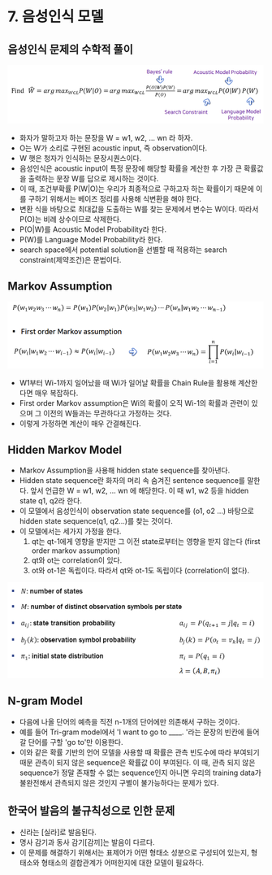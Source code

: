 # 7. 음성인식 모델

## 음성인식 문제의 수학적 풀이   

![](../.gitbook/assets/2020-08-01-191227.png)

* 화자가 말하고자 하는 문장을 W = w1, w2, ... wn 라 하자.
* O는 W가 소리로 구현된 acoustic input, 즉 observation이다.
* W 햇은 청자가 인식하는 문장시퀀스이다.
* 음성인식은 acoustic input이 특정 문장에 해당할  확률을 계산한 후 가장 큰 확률값을 출력하는 문장 W를 답으로 제시하는 것이다.
* 이 때, 조건부확률 P\(W\|O\)는 우리가 최종적으로 구하고자 하는 확률이기 때문에 이를 구하기 위해서는 베이즈 정리를 사용해 식변환을 해야 한다. 
* 변환 식을 바탕으로 최대값을 도출하는 W를 찾는 문제에서 변수는 W이다. 따라서 P\(O\)는 비례 상수이므로 삭제한다.
* P\(O\|W\)를 Acoustic Model Probability라 한다.
* P\(W\)를 Language Model Probability라 한다.
* search space에서 potential solution을 선별할 때 적용하는 search constraint\(제약조건\)은 문법이다.

## Markov Assumption

![](../.gitbook/assets/2020-08-01-201717.png)

* W1부터 Wi-1까지 일어났을 때 Wi가 일어날 확률을 Chain Rule을 활용해 계산한다면 매우 복잡하다.
* First order Markov assumption은 Wi의 확률이 오직 Wi-1의 확률과 관련이 있으며 그 이전의 W들과는 무관하다고 가정하는 것다.
* 이렇게 가정하면 계산이 매우 간결해진다.

## Hidden Markov Model

* Markov Assumption을 사용해 hidden state sequence를 찾아낸다.
* Hidden state sequence란 화자의 머리 속 숨겨진 sentence sequence를 말한다.  앞서 언급한 W =  w1, w2, ... wn 에 해당한다. 이 때 w1, w2 등을 hidden state q1, q2라 한다. 
* 이 모델에서 음성인식이 observation state sequence를 \(o1, o2 ...\) 바탕으로 hidden state sequence\(q1, q2...\)를 찾는 것이다.
* 이 모델에서는 세가지 가정을 한다.
  1. qt는 qt-1에게 영향을 받지만 그 이전 state로부터는 영향을 받지 않는다 \(first order markov assumption\)
  2. qt와 ot는 correlation이 있다.
  3. ot와 ot-1은 독립이다. 따라서 qt와 ot-1도 독립이다 \(correlation이 없다\).

![HMM Model&#xC758; Probability Parameters ](../.gitbook/assets/2020-08-01-203424.png)

## N-gram Model

* 다음에 나올 단어의 예측을 직전 n-1개의 단어에만 의존해서 구하는 것이다. 
* 예를 들어 Tri-gram model에서 'I want to go to \_\_\_\_. '라는 문장의 빈칸에 들어갈 단어를 구할  'go to'만 이용한다.
* 이와 같은 확률 기반의 언어 모델을 사용할 때 확률은 관측 빈도수에 따라 부여되기 때문 관측이 되지 않은 sequence은 확률값 0이 부여된다.  이 때, 관측 되지 않은 sequence가 정말 존재할 수 없는 sequence인지 아니면 우리의 training data가 불완전해서 관측되지 않은 것인지 구별이 불가능하다는 문제가 있다.

## 한국어 발음의 불규칙성으로 인한 문제   

* 신라는 \[실라\]로 발음된다.
* 명사 감기과 동사 감기\[감끼\]는 발음이 다르다.
* 이 문제를 해결하기 위해서는 표제어가 어떤 형태소 성분으로 구성되어 있는지, 형태소와 형태소의 결합관계가 어떠한지에 대한 모델이 필요하다.

